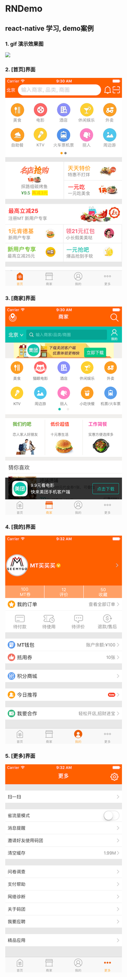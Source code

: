 # RNDemo
## react-native 学习, demo案例
### 1. gif 演示效果图
![](https://github.com/BianJiantao/RNDemo/blob/master/Image/RNDemo.gif?raw=true)
### 2. [首页]界面
![](https://github.com/BianJiantao/RNDemo/blob/master/Image/home.png?raw=true)
### 3. [商家]界面
![](https://github.com/BianJiantao/RNDemo/blob/master/Image/shop.png?raw=true)
### 4. [我的]界面
![](https://github.com/BianJiantao/RNDemo/blob/master/Image/mine.png?raw=true)
### 5. [更多]界面
![](https://github.com/BianJiantao/RNDemo/blob/master/Image/more.png?raw=true)
